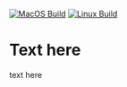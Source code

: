 [![MacOS Build](https://github.com/wheremyfoodat/EmuTemplate/actions/workflows/MacOS_Build.yml/badge.svg)](https://github.com/wheremyfoodat/EmuTemplate/actions/workflows/MacOS_Build.yml) [![Linux Build](https://github.com/wheremyfoodat/EmuTemplate/actions/workflows/Linux_Build.yml/badge.svg)](https://github.com/wheremyfoodat/EmuTemplate/actions/workflows/Linux_Build.yml)

# Text here
text here